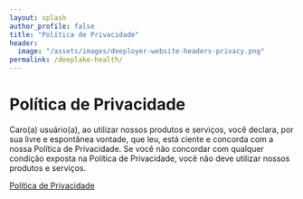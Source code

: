 ```yaml
---
layout: splash
author_profile: false
title: "Política de Privacidade"
header:
  image: "/assets/images/deeployer-website-headers-privacy.png"
permalink: /deeplake-health/
---
```


# Política de Privacidade

Caro(a) usuário(a), ao utilizar nossos produtos e serviços, você declara, por sua livre e espontânea vontade, que leu, está ciente e concorda com a nossa Política de Privacidade. Se você não concordar com qualquer condição exposta na Política de Privacidade, você não deve utilizar nossos produtos e serviços.

<a href="https://www.iubenda.com/privacy-policy/12662037" class="iubenda-white no-brand iubenda-noiframe iubenda-embed iubenda-noiframe iub-body-embed" title="Política de Privacidade">Política de Privacidade</a><script type="text/javascript">(function (w,d) {var loader = function () {var s = d.createElement("script"), tag = d.getElementsByTagName("script")[0]; s.src="https://cdn.iubenda.com/iubenda.js"; tag.parentNode.insertBefore(s,tag);}; if(w.addEventListener){w.addEventListener("load", loader, false);}else if(w.attachEvent){w.attachEvent("onload", loader);}else{w.onload = loader;}})(window, document);</script>
